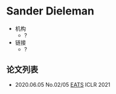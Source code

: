 # Sander Dieleman

- 机构
  - ?
- 链接
  - ?

## 论文列表

- 2020.06.05 No.02/05 [EATS](../Models/E2E/2020.06.05_EATS.md) ICLR 2021

